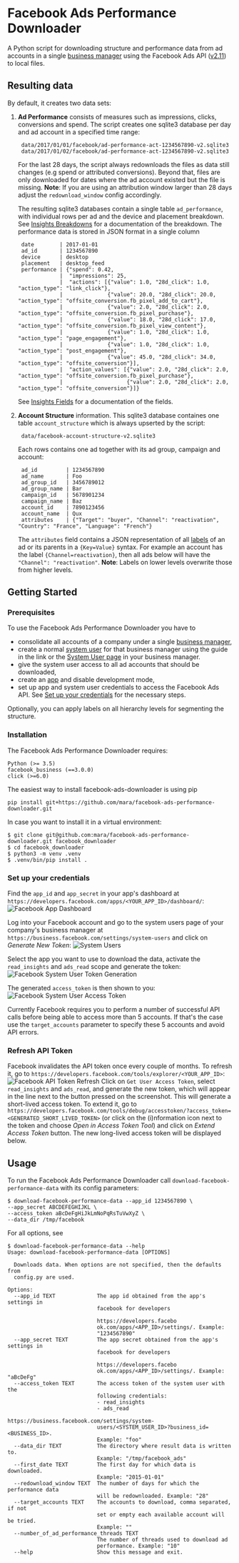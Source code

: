 # Facebook Ads Performance Downloader

A Python script for downloading structure and performance data from ad accounts in a single [business manager](https://developers.facebook.com/docs/apps/business-manager) using the Facebook Ads API ([v2.11](https://developers.facebook.com/docs/marketing-api/reference/v2.11)) to local files. 

## Resulting data
By default, it creates two data sets:

1. **Ad Performance** consists of measures such as impressions, clicks, conversions and spend. The script creates one sqlite3 database per day and ad account in a specified time range:

        data/2017/01/01/facebook/ad-performance-act-1234567890-v2.sqlite3
        data/2017/01/02/facebook/ad-performance-act-1234567890-v2.sqlite3

    For the last 28 days, the script always redownloads the files as data still changes (e.g spend or attributed conversions). Beyond that, files are only downloaded for dates where the ad account existed but the file is missing. 
    **Note**: If you are using an attribution window larger than 28 days adjust the `redownload_window` config accordingly.
    
    The resulting sqlite3 databases contain a single table `ad_performance`, with individual rows per ad and the device and placement breakdown. See [Insights Breakdowns](https://developers.facebook.com/docs/marketing-api/insights/breakdowns/v2.11) for a documentation of the breakdown. The performance data is stored in JSON format in a single column

        date        | 2017-01-01
        ad_id       | 1234567890
        device      | desktop
        placement   | desktop_feed
        performance | {"spend": 0.42,  
                    |  "impressions": 25,
                    |  "actions": [{"value": 1.0, "28d_click": 1.0, "action_type": "link_click"}, 
                    |              {"value": 20.0, "28d_click": 20.0, "action_type": "offsite_conversion.fb_pixel_add_to_cart"}, 
                    |              {"value": 2.0, "28d_click": 2.0, "action_type": "offsite_conversion.fb_pixel_purchase"}, 
                    |              {"value": 18.0, "28d_click": 17.0, "action_type": "offsite_conversion.fb_pixel_view_content"}, 
                    |              {"value": 1.0, "28d_click": 1.0, "action_type": "page_engagement"}, 
                    |              {"value": 1.0, "28d_click": 1.0, "action_type": "post_engagement"}, 
                    |              {"value": 45.0, "28d_click": 34.0, "action_type": "offsite_conversion"}], 
                    |  "action_values": [{"value": 2.0, "28d_click": 2.0, "action_type": "offsite_conversion.fb_pixel_purchase"}, 
                    |                    {"value": 2.0, "28d_click": 2.0, "action_type": "offsite_conversion"}]}
                    
    See [Insights Fields](https://developers.facebook.com/docs/marketing-api/insights/fields) for a documentation of the fields.
    
2. **Account Structure** information. This sqlite3 database containes one table `account_structure` which is always upserted by the script:

        data/facebook-account-structure-v2.sqlite3

    Each rows contains one ad together with its ad group, campaign and account:
    
        ad_id         | 1234567890
        ad_name       | Foo
        ad_group_id   | 3456789012
        ad_group_name | Bar
        campaign_id   | 5678901234
        campaign_name | Baz
        account_id    | 7890123456
        account_name  | Qux
        attributes    | {"Target": "buyer", "Channel": "reactivation", "Country": "France", "Language": "French"}

    The `attributes` field contains a JSON representation of all [labels](https://support.google.com/adwords/answer/2475865) of an ad or its parents in a `{Key=Value}` syntax. For example an account has the label `{Channel=reactivation}`, then all ads below will have the `"Channel": "reactivation"`. 
    **Note**: Labels on lower levels overwrite those from higher levels.


## Getting Started

### Prerequisites

To use the Facebook Ads Performance Downloader you have to

- consolidate all accounts of a company under a single [business manager](https://developers.facebook.com/docs/apps/business-manager), 
- create a normal [system user](https://developers.facebook.com/docs/marketing-api/businessmanager/systemuser) for that business manager using the guide in the link or the [System User page](https://business.facebook.com/settings/system-users) in your business manager.
- give the system user access to all ad accounts that should be downloaded,
- create an [app](https://developers.facebook.com/docs/apps/register#step-by-step-guide) and disable development mode,
- set up app and system user credentials to access the Facebook Ads API. See [Set up your credentials](#set-up-your-credentials) for the necessary steps.

Optionally, you can apply labels on all hierarchy levels for segmenting the structure.

### Installation

 The Facebook Ads Performance Downloader requires:

    Python (>= 3.5)
    facebook_business (==3.0.0)
    click (>=6.0)

The easiest way to install facebook-ads-downloader is using pip

    pip install git+https://github.com/mara/facebook-ads-performance-downloader.git

In case you want to install it in a virtual environment:

    $ git clone git@github.com:mara/facebook-ads-performance-downloader.git facebook_downloader
    $ cd facebook_downloader
    $ python3 -m venv .venv
    $ .venv/bin/pip install .

### Set up your credentials

Find the `app_id` and `app_secret` in your app's dashboard at `https://developers.facebook.com/apps/<YOUR_APP_ID>/dashboard/`:
![Facebook App Dashboard](docs/facebook-app-dashboard.png)

Log into your Facebook account and go to the system users page of your company's business manager at `https://business.facebook.com/settings/system-users` and click on *Generate New Token*:
![System Users](docs/facebook-business-manager-system-users.png)

Select the app you want to use to download the data, activate the `read_insights` and `ads_read` scope and generate the token:
![Facebook System User Token Generation](docs/facebook-system-user-token-scope.png)

The generated `access_token` is then shown to you:
![Facebook System User Access Token](docs/facebook-system-user-access-token.png)

Currently Facebook requires you to perform a number of successful API calls before being able to access more than 5 accounts. If that's the case use the `target_accounts` parameter to specify these 5 accounts and avoid API errors.

### Refresh API Token
Facebook invalidates the API token once every couple of months. To refresh it, go to `https://developers.facebook.com/tools/explorer/<YOUR_APP_ID>`:
![Facebook API Token Refresh](docs/facebook-system-user-token-refresh.png)
Click on `Get User Access Token`, select `read_insights` and `ads_read`, and generate the new token, which will appear in the line next to the button pressed on the screenshot. This will generate a short-lived access token. To extend it, go to `https://developers.facebook.com/tools/debug/accesstoken/?access_token=<GENERATED_SHORT_LIVED_TOKEN>` (or click on the (i)nformation icon next to the token and choose _Open in Access Token Tool_) and click on _Extend Access Token_ button. The new long-lived access token will be displayed below.

## Usage

To run the Facebook Ads Performance Downloader call `download-facebook-performance-data` with its config parameters:  

    $ download-facebook-performance-data --app_id 1234567890 \
    --app_secret ABCDEFEGHIJKL \
    --access_token aBcDeFgHiJkLmNoPqRsTuVwXyZ \
    --data_dir /tmp/facebook

For all options, see 

    $ download-facebook-performance-data --help
    Usage: download-facebook-performance-data [OPTIONS]
    
      Downloads data. When options are not specified, then the defaults from
      config.py are used.
    
    Options:
      --app_id TEXT             The app id obtained from the app's settings in
                                facebook for developers
                                
                                https://developers.facebo
                                ok.com/apps/<APP_ID>/settings/. Example:
                                "1234567890"
      --app_secret TEXT         The app secret obtained from the app's settings in
                                facebook for developers
                                
                                https://developers.facebo
                                ok.com/apps/<APP_ID>/settings/. Example: "aBcDeFg"
      --access_token TEXT       The access token of the system user with the
                                following credentials:
                                - read_insights
                                - ads_read
                                https://business.facebook.com/settings/system-
                                users/<SYSTEM_USER_ID>?business_id=<BUSINESS_ID>.
                                Example: "foo"
      --data_dir TEXT           The directory where result data is written to.
                                Example: "/tmp/facebook_ads"
      --first_date TEXT         The first day for which data is downloaded.
                                Example: "2015-01-01"
      --redownload_window TEXT  The number of days for which the performance data
                                will be redownloaded. Example: "28"
      --target_accounts TEXT    The accounts to download, comma separated, if not
                                set or empty each available account will be tried.
                                Example: ""
      --number_of_ad_performance_threads TEXT
                                The number of threads used to download ad
                                performance. Example: "10"
      --help                    Show this message and exit.
